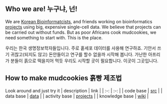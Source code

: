 ## Who we are! 누구냐, 넌! 
We are [Korean Bioinformatcists](https://www.facebook.com/groups/koreanbioinformatics), and friends working on bioinformatics [projects](https://github.com/hmgene/mudcookies/projects) using big, expensive single-cell data.
We believe that projects can be carried out without funds.
But as poor Africans cook mudcookies, we need something to start with.
This is the place. 

우리는 한국 생명정보학자들입니다. 주로 홑세포 데이터를 사용해 연구하죠. 
기안서 쓰기 귀찮고(되지도 않고) 돈안들이고 연구를 할수 없을까 시작해 봅니다.
가난한 아프리가 분들이 흙으로 떡을지어 먹듯 우리도 시작할 곳이 필요합니다.
이곳이 그곳입니다.

## How to make mudcookies 흙빵 제조법
Look around and just try it
| description | link |
| :-:  | :-: |
| code base | [src](src) |
| data base | [data](data) |
| activity base | [projects](https://github.com/hmgene/mudcookies/projects) |
| knowledge base | [wiki](https://github.com/hmgene/mudcookies/wiki) |


